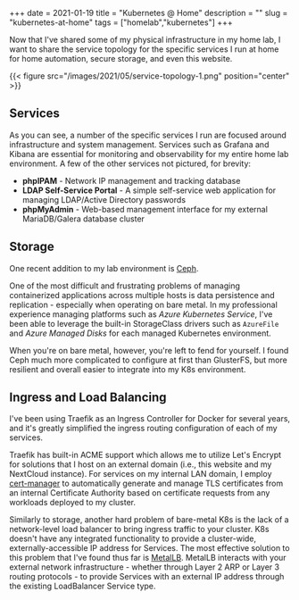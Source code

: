 +++
date = 2021-01-19
title = "Kubernetes @ Home"
description = ""
slug = "kubernetes-at-home"
tags = ["homelab","kubernetes"]
+++


Now that I've shared some of my physical infrastructure in my home lab, I want to share the service topology for the specific services I run at home for home automation, secure storage, and even this website.

{{< figure src="/images/2021/05/service-topology-1.png" position="center" >}}

## Services

As you can see, a number of the specific services I run are focused around infrastructure and system management.  Services such as Grafana and Kibana are essential for monitoring and observability for my entire home lab environment.  A few of the other services not pictured, for brevity:
* **phpIPAM** - Network IP management and tracking database
* **LDAP Self-Service Portal** - A simple self-service web application for managing LDAP/Active Directory passwords
* **phpMyAdmin** - Web-based management interface for my external MariaDB/Galera database cluster

## Storage
One recent addition to my lab environment is [Ceph](https://ceph.io/).

One of the most difficult and frustrating problems of managing containerized applications across multiple hosts is data persistence and replication - especially when operating on bare metal.  In my professional experience managing platforms such as *Azure Kubernetes Service*, I've been able to leverage the built-in StorageClass drivers such as `AzureFile` and *Azure Managed Disks* for each managed Kubernetes environment.

When you're on bare metal, however, you're left to fend for yourself.  I found Ceph much more complicated to configure at first than GlusterFS, but more resilient and overall easier to integrate into my K8s environment.

## Ingress and Load Balancing

I've been using Traefik as an Ingress Controller for Docker for several years, and it's greatly simplified the ingress routing configuration of each of my services.

Traefik has built-in ACME support which allows me to utilize Let's Encrypt for solutions that I host on an external domain (i.e., this website and my NextCloud instance).  For services on my internal LAN domain, I employ [cert-manager](https://cert-manager.io/) to automatically generate and manage TLS certificates from an internal Certificate Authority based on certificate requests from any workloads deployed to my cluster.

Similarly to storage, another hard problem of bare-metal K8s is the lack of a network-level load balancer to bring ingress traffic to your cluster.  K8s doesn't have any integrated functionality to provide a cluster-wide, externally-accessible IP address for Services.  The most effective solution to this problem that I've found thus far is [MetalLB](https://metallb.universe.tf/).  MetalLB interacts with your external network infrastructure - whether through Layer 2 ARP or Layer 3 routing protocols - to provide Services with an external IP address through the existing LoadBalancer Service type.



